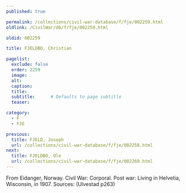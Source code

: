 ```yaml
---
published: true

permalink: /collections/civil-war-database/f/fje/002259.html
oldlink: /CivilWar/db/f/fje/002259.html

oldid: 002259

title: FJELDBO, Christian

pagelist:
  exclude: false
  order: 2259
  image: 
  alt:
  caption:
  title:
  subtitle:      # Defaults to page subtitle
  teaser:

category: 
  - F 
  - FJE

previous:
  title: FJELD, Joseph
  url: /collections/civil-war-database/f/fje/002258.html  
next:
  title: FJELDBO, Ole
  url: /collections/civil-war-database/f/fje/002260.html   
---
```

From Eidanger, Norway. Civil War: Corporal. Post war: Living in Helvetia, Wisconsin, in 1907. Sources: (Ulvestad p263)